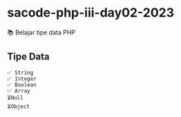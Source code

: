 # sacode-php-iii-day02-2023

📚 Belajar tipe data PHP

## Tipe Data

    ✅ String
    ✅ Integer
    ✅ Boolean
    ✅ Array
    ⏳Null
    ⏳Object
